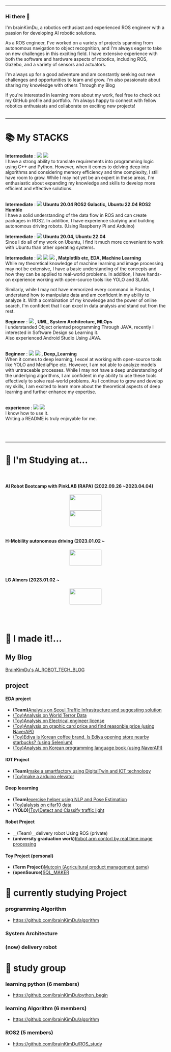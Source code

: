 -----------------------------------
### Hi there 👋
I'm brainKimDu, a robotics enthusiast and experienced ROS engineer with a passion for developing AI robotic solutions.

As a ROS engineer, I've worked on a variety of projects spanning from autonomous navigation to object recognition, and I'm always eager to take on new challenges in this exciting field. I have extensive experience with both the software and hardware aspects of robotics, including ROS, Gazebo, and a variety of sensors and actuators.

I'm always up for a good adventure and am constantly seeking out new challenges and opportunities to learn and grow. I'm also passionate about sharing my knowledge with others Through my Blog

If you're interested in learning more about my work, feel free to check out my GitHub profile and portfolio. I'm always happy to connect with fellow robotics enthusiasts and collaborate on exciting new projects!
<br>
<br>

-----------------------------------

<div><h1>📚 My STACKS</h1></div>

<div>
  <b>Intermediate</b> :  
  <img src="https://img.shields.io/badge/c++-00599C?style=for-the-badge&logo=c%2B%2B&logoColor=white">
  <img src="https://img.shields.io/badge/python-3776AB?style=for-the-badge&logo=python&logoColor=white">
  <br> I have a strong ability to translate requirements into programming logic using C++ and Python. However, when it comes to delving deep into algorithms and considering memory efficiency and time complexity, I still have room to grow. While I may not yet be an expert in these areas, I'm enthusiastic about expanding my knowledge and skills to develop more efficient and effective solutions.
  <br>
  <br>
  
  <b>Intermediate</b> :  <img src="https://img.shields.io/badge/ROS-22314E?style=for-the-badge&logo=ROS&logoColor=white"> 
  <b>Ubuntu 20.04 ROS2 Galactic, Ubuntu 22.04 ROS2 Humble</b>
  <br> I have a solid understanding of the data flow in ROS and can create packages in ROS2. In addition, I have experience studying and building autonomous driving robots. (Using Raspberry Pi and Arduino)   
  
  <b>Intermediate</b> :
  <img src="https://img.shields.io/badge/Ubuntu-E95420?style=for-the-badge&logo=Ubuntu&logoColor=black"> 
  <b>Ubuntu 20.04, Ubuntu 22.04 </b>
  <br> Since I do all of my work on Ubuntu, I find it much more convenient to work with Ubuntu than other operating systems. 
  <br>
  
  <b>Intermediate</b> :
  <img src="https://img.shields.io/badge/pandas-150458?style=for-the-badge&logo=pandas&logoColor=white">
  <img src="https://img.shields.io/badge/Selenium-43B02A?style=for-the-badge&logo=Selenium&logoColor=white">
  <img src="https://img.shields.io/badge/OpenCV-5C3EE8?style=for-the-badge&logo=OpenCV&logoColor=white"> 
  <b> , Matplotlib etc, EDA, Machine Learning </b>
  <br> While my theoretical knowledge of machine learning and image processing may not be extensive, I have a basic understanding of the concepts and how they can be applied to real-world problems. In addition, I have hands-on experience working with open-source tools like YOLO and SLAM.

Similarly, while I may not have memorized every command in Pandas, I understand how to manipulate data and am confident in my ability to analyze it. With a combination of my knowledge and the power of online search, I'm confident that I can excel in data analysis and stand out from the rest. 
  
  <b>Beginner</b> :
  <img src="https://img.shields.io/badge/java-007396?style=for-the-badge&logo=java&logoColor=white"> 
  <b> , UML, </b> <b> System Architecture, MLOps </b>
  <br> I understanded Object oriented programming Through JAVA, recently I interested in Software Design so Learning it.
  <br> Also experienced Android Studio Using JAVA.
  <br>
  <br>
  
  <b>Beginner</b> :
  <img src="https://img.shields.io/badge/TensorFlow-FF6F00?style=for-the-badge&logo=TensorFlow&logoColor=white">
  <img src="https://img.shields.io/badge/YOLO-00FFFF?style=for-the-badge&logo=YOLO&logoColor=white"> 
  <b> , Deep_Learning </b>
  <br> When it comes to deep learning, I excel at working with open-source tools like YOLO and MediaPipe etc. However, I am not able to analyze models with untraceable processes. While I may not have a deep understanding of the underlying algorithms, I am confident in my ability to use these tools effectively to solve real-world problems. As I continue to grow and develop my skills, I am excited to learn more about the theoretical aspects of deep learning and further enhance my expertise.
  <br>
  <br>
  
  <b>experience</b> :
  <img src="https://img.shields.io/badge/mysql-4479A1?style=for-the-badge&logo=mysql&logoColor=white"> 
  <img src="https://img.shields.io/badge/GitHub-181717?style=for-the-badge&logo=GitHub&logoColor=white"> 
  <br>I know how to use it.
  <br>Writing a README is truly enjoyable for me.
  <br>
  <br>
  <br>
  <br>
</div>
  
-----------------------------------
  
<div><h1>🌱 I'm Studying at...</h1></div>
<div>
</br>

#### AI Robot Bootcamp with PinkLAB  (RAPA) (2022.09.26 ~2023.04.04)
<center><img src="https://user-images.githubusercontent.com/110883172/200596671-081bded6-2298-43ef-8f8d-f84b7d7c7fd8.png" width="100" height="50"/></center>
<center><img src="https://user-images.githubusercontent.com/110883172/200596747-ad7f1e9a-f40c-4a9b-b33e-a841bdc1e95c.png" width="100" height="50"/></center>
</br>


#### H-Mobility autonomous driving (2023.01.02 ~ 
<center><img src="https://user-images.githubusercontent.com/110883172/209673085-a3bd720b-4a33-4a2f-b6ec-f28a25657360.png" width="100" height="50"/></center>
</br>


#### LG AImers  (2023.01.02 ~ 
<center><img src="https://user-images.githubusercontent.com/110883172/209673107-f3850d1f-dbcb-4d0f-9af5-dc4ee0dbf4e0.png" width="100" height="50"/></center>
</br>



</br>
</br>

</div>
<div><h1>🤔 I made it!... </h1></div>
</div>

## My Blog
[BrainKimDu's AI_ROBOT_TECH_BLOG](https://kimbrain.tistory.com/)

## project
#### EDA project
  - __(Team)__[Analysis on Seoul Traffic Infrastructure and suggesting solution](https://github.com/addinedu-amr/eda-repo-6)
  - [(Toy)Analysis on World Terror Data](https://github.com/brainKimDu/python-_data)
  - [(Toy)Analysis on Electrical engineer license](https://github.com/brainKimDu/python-_data)
  - [(Toy)Analysis on graphic card price and find reasonble price (using NaverAPI)](https://github.com/brainKimDu/python-_data)
  - [(Toy)Ediya is Korean coffee brand. Is Ediya opening store nearby starbucks? (using Selenium)](https://github.com/brainKimDu/python-_data)
  - [(Toy)Analysis on Korean programming language book (using NaverAPI)](https://github.com/brainKimDu/python-_data)
  
  
#### IOT Project
  - __(Team)__[make a smartfactory using DigitalTwin and IOT technology](https://github.com/addinedu-amr/iot-repo-6)
  - [(Toy)make a arduino elevator](https://github.com/brainKimDu/arduino_elevator)

#### Deep leearning
  - __(Team)__[exercise helper using NLP and Pose Estimation](https://github.com/addinedu-amr/deeplearning-repo-1)
  - [(Toy)alalysis on cifar10 data](https://github.com/brainKimDu/Deep_learning)
  - __(YOLO)__[(Toy)Detect and Classify traffic light](https://kimbrain.tistory.com/285)

#### Robot Project
  - __(Team)__delivery robot Using ROS (private)
  - __(university graduation work)__[Robot arm contorl by real time image processing](https://github.com/brainKimDu/Real-Time-image-processing-Using-Robot-ARM-)

#### Toy Project (personal)
  - __(Term Project)__[Mutcoin (Agricultural product management game)](https://github.com/brainKimDu/JAVA_TermProjeck)
  - __(openSource)__[SQL_MAKER](https://github.com/brainKimDu/SQL_Maker)


<div><h1>🔭 currently studying Project </h1></div>
</div>

### programming Algorithm
 - https://github.com/brainKimDu/algorithm
 
### System Architecture

### (now) delivery robot


<div><h1> 📖 study group </h1></div>
</div>

### learning python (6 members)
- https://github.com/brainKimDu/python_begin

### learning Algorithm (6 members)
- https://github.com/brainKimDu/algorithm

### ROS2 (5 members)
- https://github.com/brainKimDu/ROS_study

<!--
**brainKimDu/brainKimDu** is a ✨ _special_ ✨ repository because its `README.md` (this file) appears on your GitHub profile.

Here are some ideas to get you started:

- 🔭 I’m currently working on ...
- 🌱 I’m currently learning ...
- 👯 I’m looking to collaborate on ...
- 🤔 I’m looking for help with ...
- 💬 Ask me about ...
- 📫 How to reach me: ...
- 😄 Pronouns: ...
- ⚡ Fun fact: ...
--> 
